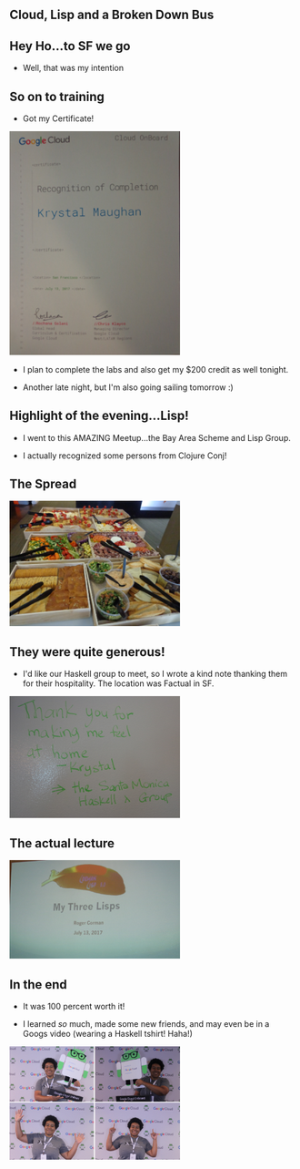 ## Cloud, Lisp and a Broken Down Bus

## Hey Ho...to SF we go

- Well, that was my intention


## So on to training

- Got my Certificate! 

<img src="/images/cloudboard/cloudcert.png" width="300">

- I plan to complete the labs and also get my $200 credit as well tonight. 
 
- Another late night, but I'm also going sailing tomorrow :)

## Highlight of the evening...Lisp!

- I went to this AMAZING Meetup...the Bay Area Scheme and Lisp Group.

- I actually recognized some persons from Clojure Conj!

## The Spread

<img src="/images/cloudboard/cloudlisp.png" width="300">

## They were quite generous!

- I'd like our Haskell group to meet, so I wrote a kind note thanking them
  for their hospitality. The location was Factual in SF.
  

<img src="/images/cloudboard/cloudlisp_001.png" width="300">

## The actual lecture

<img src="/images/cloudboard/cloudlisp_002.png" width="300">



## In the end

- It was 100 percent worth it! 

- I learned *so* much, made some new friends, and may even be in a Googs video (wearing a Haskell tshirt! Haha!)

<img src="/images/cloudboard/cloudsanfran_001.png" width="300">
